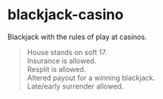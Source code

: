 # blackjack-casino
Blackjack with the rules of play at casinos.  
  
>House stands on soft 17.  
>Insurance is allowed.  
>Resplit is allowed.  
>Altered payout for a winning blackjack.  
>Late/early surrender allowed.  
